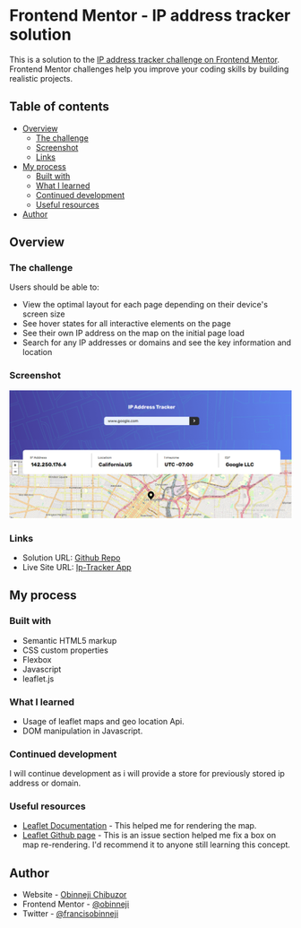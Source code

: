 # Frontend Mentor - IP address tracker solution

This is a solution to the [IP address tracker challenge on Frontend Mentor](https://www.frontendmentor.io/challenges/ip-address-tracker-I8-0yYAH0). Frontend Mentor challenges help you improve your coding skills by building realistic projects. 

## Table of contents

- [Overview](#overview)
  - [The challenge](#the-challenge)
  - [Screenshot](#screenshot)
  - [Links](#links)
- [My process](#my-process)
  - [Built with](#built-with)
  - [What I learned](#what-i-learned)
  - [Continued development](#continued-development)
  - [Useful resources](#useful-resources)
- [Author](#author)


## Overview

### The challenge

Users should be able to:

- View the optimal layout for each page depending on their device's screen size
- See hover states for all interactive elements on the page
- See their own IP address on the map on the initial page load
- Search for any IP addresses or domains and see the key information and location

### Screenshot

![](./screenshot.png)


### Links

- Solution URL: [Github Repo](https://github.com/obinneji/ip-tracker-app)
- Live Site URL: [Ip-Tracker App](https://ip-tracker-apps.vercel.app)

## My process

### Built with

- Semantic HTML5 markup
- CSS custom properties
- Flexbox
- Javascript
- leaflet.js

### What I learned

- Usage of leaflet maps and geo location Api.
- DOM manipulation in Javascript.

### Continued development

I will continue development as i will provide a store for previously stored ip address or domain.


### Useful resources

- [Leaflet Documentation](https://leafletjs.com/) - This helped me for rendering the map. 
- [Leaflet Github page](https://github.com/Leaflet) - This is an issue section helped me fix a box on map re-rendering. I'd recommend it to anyone still learning this concept.


## Author

- Website - [Obinneji Chibuzor](https://obinnejichibuzor.vercel.app)
- Frontend Mentor - [@obinneji](https://www.frontendmentor.io/profile/obinneji)
- Twitter - [@francisobinneji](https://www.twitter.com/francisobinneji)



